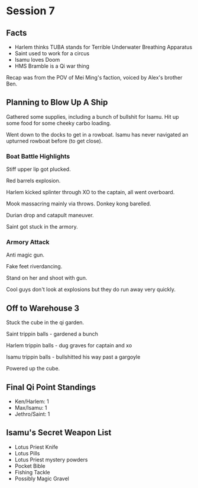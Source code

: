 # Session 7

## Facts

* Harlem thinks TUBA stands for Terrible Underwater Breathing Apparatus
* Saint used to work for a circus
* Isamu loves Doom
* HMS Bramble is a Qi war thing

Recap was from the POV of Mei Ming's faction, voiced by Alex's brother Ben.

## Planning to Blow Up A Ship

Gathered some supplies, including a bunch of bullshit for Isamu. Hit up some food for some cheeky carbo loading.

Went down to the docks to get in a rowboat. Isamu has never navigated an upturned rowboat before (to get close).

### Boat Battle Highlights

Stiff upper lip got plucked.

Red barrels explosion.

Harlem kicked splinter through XO to the captain, all went overboard.

Mook massacring mainly via throws. Donkey kong barelled.

Durian drop and catapult maneuver.

Saint got stuck in the armory.

### Armory Attack

Anti magic gun.

Fake feet riverdancing.

Stand on her and shoot with gun.

Cool guys don't look at explosions but they do run away very quickly.

## Off to Warehouse 3

Stuck the cube in the qi garden.

Saint trippin balls - gardened a bunch

Harlem trippin balls - dug graves for captain and xo

Isamu trippin balls - bullshitted his way past a gargoyle

Powered up the cube.

## Final Qi Point Standings

* Ken/Harlem: 1
* Max/Isamu: 1
* Jethro/Saint: 1

## Isamu's Secret Weapon List

* Lotus Priest Knife
* Lotus Pills
* Lotus Priest mystery powders
* Pocket Bible
* Fishing Tackle
* Possibly Magic Gravel
